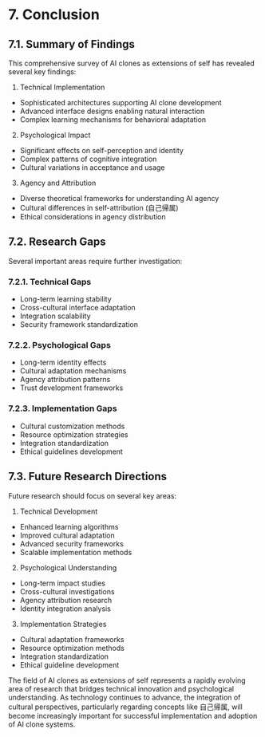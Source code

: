 # 7. Conclusion

## 7.1. Summary of Findings

This comprehensive survey of AI clones as extensions of self has revealed several key findings:

1. Technical Implementation
- Sophisticated architectures supporting AI clone development
- Advanced interface designs enabling natural interaction
- Complex learning mechanisms for behavioral adaptation

2. Psychological Impact
- Significant effects on self-perception and identity
- Complex patterns of cognitive integration
- Cultural variations in acceptance and usage

3. Agency and Attribution
- Diverse theoretical frameworks for understanding AI agency
- Cultural differences in self-attribution (自己帰属)
- Ethical considerations in agency distribution

## 7.2. Research Gaps

Several important areas require further investigation:

### 7.2.1. Technical Gaps
- Long-term learning stability
- Cross-cultural interface adaptation
- Integration scalability
- Security framework standardization

### 7.2.2. Psychological Gaps
- Long-term identity effects
- Cultural adaptation mechanisms
- Agency attribution patterns
- Trust development frameworks

### 7.2.3. Implementation Gaps
- Cultural customization methods
- Resource optimization strategies
- Integration standardization
- Ethical guidelines development

## 7.3. Future Research Directions

Future research should focus on several key areas:

1. Technical Development
- Enhanced learning algorithms
- Improved cultural adaptation
- Advanced security frameworks
- Scalable implementation methods

2. Psychological Understanding
- Long-term impact studies
- Cross-cultural investigations
- Agency attribution research
- Identity integration analysis

3. Implementation Strategies
- Cultural adaptation frameworks
- Resource optimization methods
- Integration standardization
- Ethical guideline development

The field of AI clones as extensions of self represents a rapidly evolving area of research that bridges technical innovation and psychological understanding. As technology continues to advance, the integration of cultural perspectives, particularly regarding concepts like 自己帰属, will become increasingly important for successful implementation and adoption of AI clone systems.
